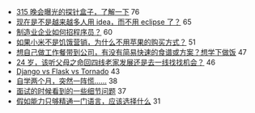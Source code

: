 - [315 晚会曝光的探针盒子，了解一下](https://www.v2ex.com/t/545126) 76
- [现在是不是越来越多人用 idea，而不用 eclipse 了？](https://www.v2ex.com/t/545094) 65
- [制造业企业如何招程序员？](https://www.v2ex.com/t/545205) 60
- [如果小米不是饥饿营销，为什么不用苹果的购买方式？](https://www.v2ex.com/t/545165) 51
- [想自己做工作餐带到公司，有没有简易快速的食谱或方案？想学下做饭](https://www.v2ex.com/t/545186) 47
- [24 岁，该听父母之命回四线老家发展还是去一线找找机会？](https://www.v2ex.com/t/545093) 46
- [Django vs Flask vs Tornado](https://www.v2ex.com/t/545144) 43
- [自学两个月，突然一阵慌……](https://www.v2ex.com/t/545115) 38
- [面试的时候看到的一些细节问题](https://www.v2ex.com/t/545154) 37
- [假如能力只够精通一门语言，应该选择什么](https://www.v2ex.com/t/545237) 31